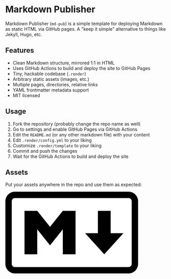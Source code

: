 # Markdown Publisher

Markdown Publisher (`md-pub`) is a simple template for deploying Markdown as static HTML via GitHub pages. A "keep it simple" alternative to things like Jekyll, Hugo, etc.

## Features

- Clean Markdown structure, mirrored 1:1 in HTML
- Uses GitHub Actions to build and deploy the site to GitHub Pages
- Tiny, hackable codebase (`.render`)
- Arbitrary static assets (images, etc.)
- Multiple pages, directories, relative links
- YAML frontmatter metadata support
- MIT licensed

## Usage

1. Fork the repository (probably change the repo name as well)
1. Go to settings and enable GitHub Pages via GitHub Actions
1. Edit the `README.md` (or any other markdown file) with your content
1. Edit `.render/config.yml` to your liking
1. Customize `.render/template` to your liking
1. Commit and push the changes
1. Wait for the GitHub Actions to build and deploy the site

## Assets

Put your assets anywhere in the repo and use them as expected:

![Markdown Publisher Logo](./markdown.svg)
